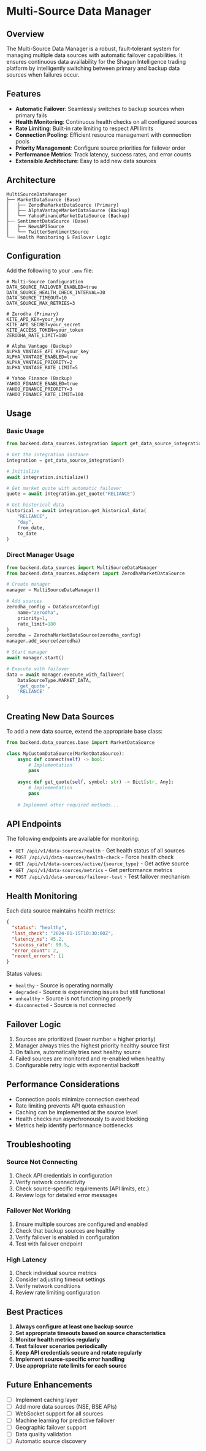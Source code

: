 # Multi-Source Data Manager

## Overview

The Multi-Source Data Manager is a robust, fault-tolerant system for managing multiple data sources with automatic failover capabilities. It ensures continuous data availability for the Shagun Intelligence trading platform by intelligently switching between primary and backup data sources when failures occur.

## Features

- **Automatic Failover**: Seamlessly switches to backup sources when primary fails
- **Health Monitoring**: Continuous health checks on all configured sources
- **Rate Limiting**: Built-in rate limiting to respect API limits
- **Connection Pooling**: Efficient resource management with connection pools
- **Priority Management**: Configure source priorities for failover order
- **Performance Metrics**: Track latency, success rates, and error counts
- **Extensible Architecture**: Easy to add new data sources

## Architecture

```
MultiSourceDataManager
├── MarketDataSource (Base)
│   ├── ZerodhaMarketDataSource (Primary)
│   ├── AlphaVantageMarketDataSource (Backup)
│   └── YahooFinanceMarketDataSource (Backup)
├── SentimentDataSource (Base)
│   ├── NewsAPISource
│   └── TwitterSentimentSource
└── Health Monitoring & Failover Logic
```

## Configuration

Add the following to your `.env` file:

```env
# Multi-Source Configuration
DATA_SOURCE_FAILOVER_ENABLED=true
DATA_SOURCE_HEALTH_CHECK_INTERVAL=30
DATA_SOURCE_TIMEOUT=10
DATA_SOURCE_MAX_RETRIES=3

# Zerodha (Primary)
KITE_API_KEY=your_key
KITE_API_SECRET=your_secret
KITE_ACCESS_TOKEN=your_token
ZERODHA_RATE_LIMIT=180

# Alpha Vantage (Backup)
ALPHA_VANTAGE_API_KEY=your_key
ALPHA_VANTAGE_ENABLED=true
ALPHA_VANTAGE_PRIORITY=2
ALPHA_VANTAGE_RATE_LIMIT=5

# Yahoo Finance (Backup)
YAHOO_FINANCE_ENABLED=true
YAHOO_FINANCE_PRIORITY=3
YAHOO_FINANCE_RATE_LIMIT=100
```

## Usage

### Basic Usage

```python
from backend.data_sources.integration import get_data_source_integration

# Get the integration instance
integration = get_data_source_integration()

# Initialize
await integration.initialize()

# Get market quote with automatic failover
quote = await integration.get_quote("RELIANCE")

# Get historical data
historical = await integration.get_historical_data(
    "RELIANCE",
    "day",
    from_date,
    to_date
)
```

### Direct Manager Usage

```python
from backend.data_sources import MultiSourceDataManager
from backend.data_sources.adapters import ZerodhaMarketDataSource

# Create manager
manager = MultiSourceDataManager()

# Add sources
zerodha_config = DataSourceConfig(
    name="zerodha",
    priority=1,
    rate_limit=180
)
zerodha = ZerodhaMarketDataSource(zerodha_config)
manager.add_source(zerodha)

# Start manager
await manager.start()

# Execute with failover
data = await manager.execute_with_failover(
    DataSourceType.MARKET_DATA,
    'get_quote',
    'RELIANCE'
)
```

## Creating New Data Sources

To add a new data source, extend the appropriate base class:

```python
from backend.data_sources.base import MarketDataSource

class MyCustomDataSource(MarketDataSource):
    async def connect(self) -> bool:
        # Implementation
        pass
    
    async def get_quote(self, symbol: str) -> Dict[str, Any]:
        # Implementation
        pass
    
    # Implement other required methods...
```

## API Endpoints

The following endpoints are available for monitoring:

- `GET /api/v1/data-sources/health` - Get health status of all sources
- `POST /api/v1/data-sources/health-check` - Force health check
- `GET /api/v1/data-sources/active/{source_type}` - Get active source
- `GET /api/v1/data-sources/metrics` - Get performance metrics
- `POST /api/v1/data-sources/failover-test` - Test failover mechanism

## Health Monitoring

Each data source maintains health metrics:

```json
{
  "status": "healthy",
  "last_check": "2024-01-15T10:30:00Z",
  "latency_ms": 45.2,
  "success_rate": 99.5,
  "error_count": 2,
  "recent_errors": []
}
```

Status values:
- `healthy` - Source is operating normally
- `degraded` - Source is experiencing issues but still functional
- `unhealthy` - Source is not functioning properly
- `disconnected` - Source is not connected

## Failover Logic

1. Sources are prioritized (lower number = higher priority)
2. Manager always tries the highest priority healthy source first
3. On failure, automatically tries next healthy source
4. Failed sources are monitored and re-enabled when healthy
5. Configurable retry logic with exponential backoff

## Performance Considerations

- Connection pools minimize connection overhead
- Rate limiting prevents API quota exhaustion
- Caching can be implemented at the source level
- Health checks run asynchronously to avoid blocking
- Metrics help identify performance bottlenecks

## Troubleshooting

### Source Not Connecting

1. Check API credentials in configuration
2. Verify network connectivity
3. Check source-specific requirements (API limits, etc.)
4. Review logs for detailed error messages

### Failover Not Working

1. Ensure multiple sources are configured and enabled
2. Check that backup sources are healthy
3. Verify failover is enabled in configuration
4. Test with failover endpoint

### High Latency

1. Check individual source metrics
2. Consider adjusting timeout settings
3. Verify network conditions
4. Review rate limiting configuration

## Best Practices

1. **Always configure at least one backup source**
2. **Set appropriate timeouts based on source characteristics**
3. **Monitor health metrics regularly**
4. **Test failover scenarios periodically**
5. **Keep API credentials secure and rotate regularly**
6. **Implement source-specific error handling**
7. **Use appropriate rate limits for each source**

## Future Enhancements

- [ ] Implement caching layer
- [ ] Add more data sources (NSE, BSE APIs)
- [ ] WebSocket support for all sources
- [ ] Machine learning for predictive failover
- [ ] Geographic failover support
- [ ] Data quality validation
- [ ] Automatic source discovery